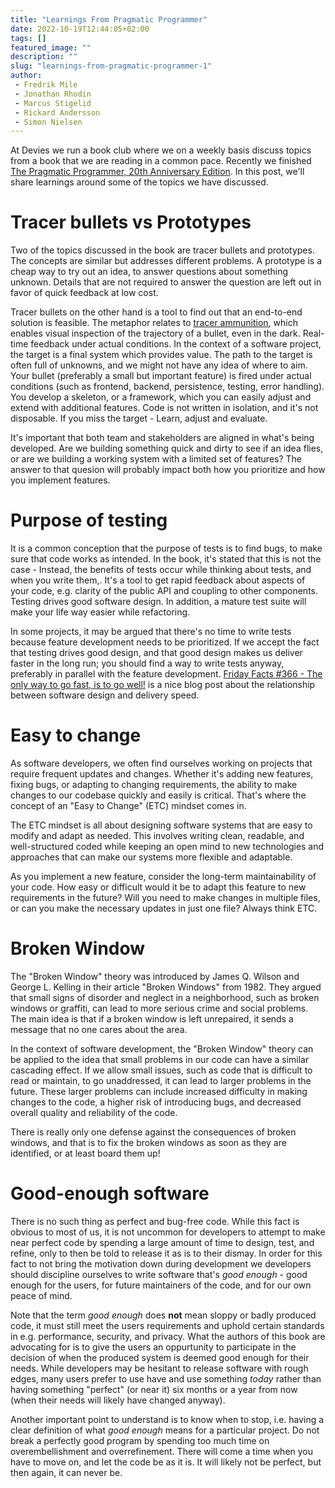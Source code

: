 ```yaml
---
title: "Learnings From Pragmatic Programmer"
date: 2022-10-19T12:44:05+02:00
tags: []
featured_image: ""
description: ""
slug: "learnings-from-pragmatic-programmer-1"
author:
 - Fredrik Mile
 - Jonathan Rhodin
 - Marcus Stigelid
 - Rickard Andersson
 - Simon Nielsen
---
```


At Devies we run a book club where we on a weekly basis discuss topics from a book that we are reading in a common pace.
Recently we finished [The Pragmatic Programmer, 20th Anniversary Edition](https://pragprog.com/titles/tpp20/the-pragmatic-programmer-20th-anniversary-edition/).
In this post, we'll share learnings around some of the topics we have discussed.

# Tracer bullets vs Prototypes
Two of the topics discussed in the book are tracer bullets and prototypes.
The concepts are similar but addresses different problems.
A prototype is a cheap way to try out an idea, to answer questions about something unknown.
Details that are not required to answer the question are left out in favor of quick feedback at low cost.

Tracer bullets on the other hand is a tool to find out that an end-to-end solution is feasible.
The metaphor relates to [tracer ammunition](https://en.wikipedia.org/wiki/Tracer_ammunition), which enables visual inspection of the trajectory of a bullet, even in the dark.
Real-time feedback under actual conditions.
In the context of a software project, the target is a final system which provides value.
The path to the target is often full of unknowns, and we might not have any idea of where to aim.
Your bullet (preferably a small but important feature) is fired under actual conditions (such as frontend, backend, persistence, testing, error handling).
You develop a skeleton, or a framework, which you can easily adjust and extend with additional features.
Code is not written in isolation, and it's not disposable.
If you miss the target - Learn, adjust and evaluate.

It's important that both team and stakeholders are aligned in what's being developed.
Are we building something quick and dirty to see if an idea flies, or are we building a working system with a limited set of features?
The answer to that quesion will probably impact both how you prioritize and how you implement features.

# Purpose of testing
It is a common conception that the purpose of tests is to find bugs, to make sure that code works as intended.
In the book, it's stated that this is not the case - Instead, the benefits of tests occur while thinking about tests, and when you write them,.
It's a tool to get rapid feedback about aspects of your code, e.g. clarity of the public API and coupling to other components.
Testing drives good software design.
In addition, a mature test suite will make your life way easier while refactoring.

In some projects, it may be argued that there's no time to write tests because feature development needs to be prioritized.
If we accept the fact that testing drives good design, and that good design makes us deliver faster in the long run; you should find a way to write tests anyway, preferably in parallel with the feature development.
[Friday Facts #366 - The only way to go fast, is to go well!](https://factorio.com/blog/post/fff-366) is a nice blog post about the relationship between software design and delivery speed.

# Easy to change
As software developers, we often find ourselves working on projects that require frequent updates and changes.
Whether it's adding new features, fixing bugs, or adapting to changing requirements, the ability to make changes to our codebase quickly and easily is critical.
That's where the concept of an "Easy to Change" (ETC) mindset comes in.

The ETC mindset is all about designing software systems that are easy to modify and adapt as needed. This involves writing clean, readable, and well-structured coded while
keeping an open mind to new technologies and approaches that can make our systems more flexible and adaptable.

As you implement a new feature, consider the long-term maintainability of your code. How easy or difficult would it be to adapt this feature to new requirements in the future? Will you need to make changes in multiple files, or can you make the necessary updates in just one file? Always think ETC. 

# Broken Window
The "Broken Window" theory was introduced by James Q. Wilson and George L. Kelling in their article "Broken Windows" from 1982.
They argued that small signs of disorder and neglect in a neighborhood, such as broken windows or graffiti, can lead to more serious crime and social problems.
The main idea is that if a broken window is left unrepaired, it sends a message that no one cares about the area.

In the context of software development, the "Broken Window" theory can be applied to the idea that small problems in our code can have a similar cascading effect. 
If we allow small issues, such as code that is difficult to read or maintain, to go unaddressed, it can lead to larger problems in the future.
These larger problems can include increased difficulty in making changes to the code, a higher risk of introducing bugs, and decreased overall quality and reliability of the code.

There is really only one defense against the consequences of broken windows, and that is to fix the broken windows as soon as they are identified, or at least board them up!

# Good-enough software

There is no such thing as perfect and bug-free code. While this fact is obvious to most of us, it is not uncommon for developers to attempt to make near perfect code by spending a large amount of time to design, test, and refine, only to then be told to release it as is to their dismay. In order for this fact to not bring the motivation down during development we developers should discipline ourselves to write software that's _good enough_ - good enough for the users, for future maintainers of the code, and for our own peace of mind.

Note that the term _good enough_ does **not** mean sloppy or badly produced code, it must still meet the users requirements and uphold certain standards in e.g. performance, security, and privacy. What the authors of this book are advocating for is to give the users an oppurtunity to participate in the decision of when the produced system is deemed good enough for their needs. While developers may be hesitant to release software with rough edges, many users prefer to use have and use something _today_ rather than having something "perfect" (or near it) six months or a year from now (when their needs will likely have changed anyway). 

Another important point to understand is to know when to stop, i.e. having a clear definition of what _good enough_ means for a particular project. Do not break a perfectly good program by spending too much time on overembellishment and overrefinement. There will come a time when you have to move on, and let the code be as it is. It will likely not be perfect, but then again, it can never be. 
